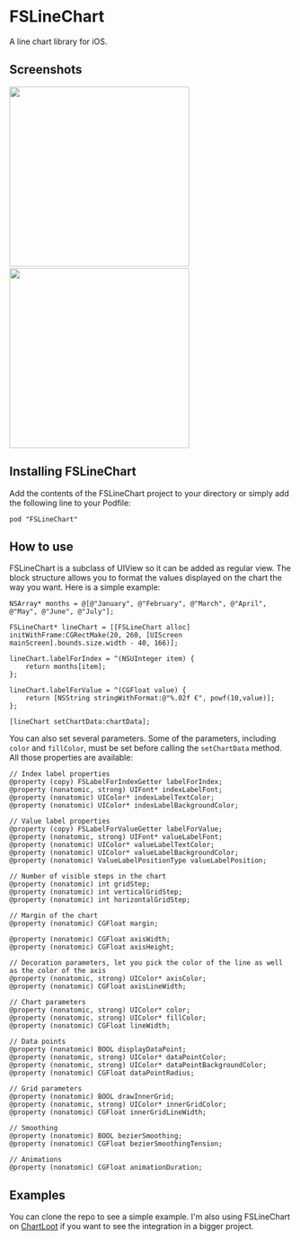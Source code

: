 FSLineChart
===========

A line chart library for iOS.

Screenshots
---
<img src="Screenshots/fslinechart.png" width="320px" />&nbsp;
<img src="Screenshots/fslinechart2.png" width="320px" />

Installing FSLineChart
---
Add the contents of the FSLineChart project to your directory or simply add the following line to your Podfile:

    pod "FSLineChart"

How to use
---
FSLineChart is a subclass of UIView so it can be added as regular view. The block structure allows you to format the values displayed on the chart the way you want. Here is a simple example:

```objc
NSArray* months = @[@"January", @"February", @"March", @"April", @"May", @"June", @"July"];
    
FSLineChart* lineChart = [[FSLineChart alloc] initWithFrame:CGRectMake(20, 260, [UIScreen mainScreen].bounds.size.width - 40, 166)];

lineChart.labelForIndex = ^(NSUInteger item) {
    return months[item];
};

lineChart.labelForValue = ^(CGFloat value) {
    return [NSString stringWithFormat:@"%.02f €", powf(10,value)];
};

[lineChart setChartData:chartData];
```

You can also set several parameters. Some of the parameters, including `color` and `fillColor`, must be set before calling the `setChartData` method. All those properties are available:

```objc
// Index label properties
@property (copy) FSLabelForIndexGetter labelForIndex;
@property (nonatomic, strong) UIFont* indexLabelFont;
@property (nonatomic) UIColor* indexLabelTextColor;
@property (nonatomic) UIColor* indexLabelBackgroundColor;

// Value label properties
@property (copy) FSLabelForValueGetter labelForValue;
@property (nonatomic, strong) UIFont* valueLabelFont;
@property (nonatomic) UIColor* valueLabelTextColor;
@property (nonatomic) UIColor* valueLabelBackgroundColor;
@property (nonatomic) ValueLabelPositionType valueLabelPosition;

// Number of visible steps in the chart
@property (nonatomic) int gridStep;
@property (nonatomic) int verticalGridStep;
@property (nonatomic) int horizontalGridStep;

// Margin of the chart
@property (nonatomic) CGFloat margin;

@property (nonatomic) CGFloat axisWidth;
@property (nonatomic) CGFloat axisHeight;

// Decoration parameters, let you pick the color of the line as well as the color of the axis
@property (nonatomic, strong) UIColor* axisColor;
@property (nonatomic) CGFloat axisLineWidth;

// Chart parameters
@property (nonatomic, strong) UIColor* color;
@property (nonatomic, strong) UIColor* fillColor;
@property (nonatomic) CGFloat lineWidth;

// Data points
@property (nonatomic) BOOL displayDataPoint;
@property (nonatomic, strong) UIColor* dataPointColor;
@property (nonatomic, strong) UIColor* dataPointBackgroundColor;
@property (nonatomic) CGFloat dataPointRadius;

// Grid parameters
@property (nonatomic) BOOL drawInnerGrid;
@property (nonatomic, strong) UIColor* innerGridColor;
@property (nonatomic) CGFloat innerGridLineWidth;

// Smoothing
@property (nonatomic) BOOL bezierSmoothing;
@property (nonatomic) CGFloat bezierSmoothingTension;

// Animations
@property (nonatomic) CGFloat animationDuration;
```


Examples
---
You can clone the repo to see a simple example. I'm also using FSLineChart on [ChartLoot](https://github.com/ArthurGuibert/ChartLoot) if you want to see the integration in a bigger project.
